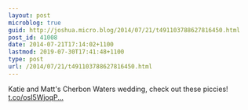 ```yaml
---
layout: post
microblog: true
guid: http://joshua.micro.blog/2014/07/21/t491103788627816450.html
post_id: 41008
date: 2014-07-21T17:14:02+1100
lastmod: 2019-07-30T17:41:48+1100
type: post
url: /2014/07/21/t491103788627816450.html
---
```

Katie and Matt's Cherbon Waters wedding, check out these piccies! [t.co/osI5WjoqP...](http://t.co/osI5WjoqP7)
